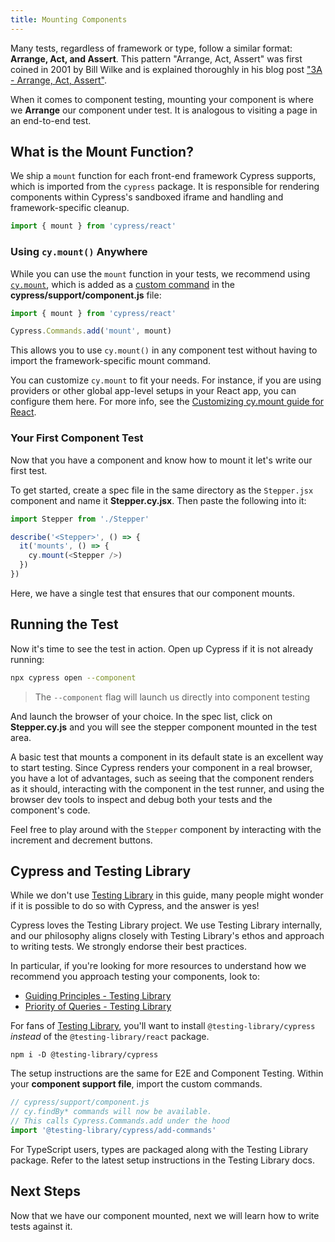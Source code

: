 ```yaml
---
title: Mounting Components
---
```


Many tests, regardless of framework or type, follow a similar format: **Arrange,
Act, and Assert**. This pattern "Arrange, Act, Assert" was first coined in 2001
by Bill Wilke and is explained thoroughly in his blog post
["3A - Arrange, Act, Assert"](https://xp123.com/articles/3a-arrange-act-assert/).

When it comes to component testing, mounting your component is where we
**Arrange** our component under test. It is analogous to visiting a page in an
end-to-end test.

## What is the Mount Function?

We ship a `mount` function for each front-end framework Cypress supports, which
is imported from the `cypress` package. It is responsible for rendering
components within Cypress's sandboxed iframe and handling and framework-specific
cleanup.

```js
import { mount } from 'cypress/react'
```

### Using `cy.mount()` Anywhere

While you can use the `mount` function in your tests, we recommend using
[`cy.mount`](/api/commands/mount), which is added as a
[custom command](/api/cypress-api/custom-commands) in the
**cypress/support/component.js** file:

<code-group>
<code-block label="cypress/support/component.js" active>

```js
import { mount } from 'cypress/react'

Cypress.Commands.add('mount', mount)
```

</code-block>
</code-group>

This allows you to use `cy.mount()` in any component test without having to import
the framework-specific mount command.

You can customize `cy.mount` to fit your needs. For instance, if you are using
providers or other global app-level setups in your React app, you can configure
them here. For more info, see the
[Customizing cy.mount guide for React](/guides/component-testing/custom-mount-react).

### Your First Component Test

Now that you have a component and know how to mount it let's write our first
test.

To get started, create a spec file in the same directory as the `Stepper.jsx`
component and name it **Stepper.cy.jsx**. Then paste the following into it:

<code-group>
<code-block label="Stepper.cy.jsx" active>

```js
import Stepper from './Stepper'

describe('<Stepper>', () => {
  it('mounts', () => {
    cy.mount(<Stepper />)
  })
})
```

</code-block>
</code-group>

Here, we have a single test that ensures that our component mounts.

## Running the Test

Now it's time to see the test in action. Open up Cypress if it is not already
running:

```bash
npx cypress open --component
```

> The `--component` flag will launch us directly into component testing

And launch the browser of your choice. In the spec list, click on
**Stepper.cy.js** and you will see the stepper component mounted in the test
area.

<DocsImage 
  src="/img/guides/component-testing/first-test-run-react.png" 
  caption="Stepper Mount Test"> </DocsImage>

A basic test that mounts a component in its default state is an excellent way to
start testing. Since Cypress renders your component in a real browser, you have
a lot of advantages, such as seeing that the component renders as it should,
interacting with the component in the test runner, and using the browser dev
tools to inspect and debug both your tests and the component's code.

Feel free to play around with the `Stepper` component by interacting with the
increment and decrement buttons.

## Cypress and Testing Library

While we don't use [Testing Library](https://testing-library.com/) in this
guide, many people might wonder if it is possible to do so with Cypress, and the
answer is yes!

Cypress loves the Testing Library project. We use Testing Library internally,
and our philosophy aligns closely with Testing Library's ethos and approach to
writing tests. We strongly endorse their best practices.

In particular, if you're looking for more resources to understand how we
recommend you approach testing your components, look to:

- [Guiding Principles - Testing Library](https://testing-library.com/docs/guiding-principles)
- [Priority of Queries - Testing Library](https://testing-library.com/docs/queries/about#priority)

For fans of
[Testing Library](https://testing-library.com/docs/cypress-testing-library/intro/),
you'll want to install `@testing-library/cypress` _instead_ of the
`@testing-library/react` package.

```shell
npm i -D @testing-library/cypress
```

The setup instructions are the same for E2E and Component Testing. Within your
**component support file**, import the custom commands.

```js
// cypress/support/component.js
// cy.findBy* commands will now be available.
// This calls Cypress.Commands.add under the hood
import '@testing-library/cypress/add-commands'
```

For TypeScript users, types are packaged along with the Testing Library package.
Refer to the latest setup instructions in the Testing Library docs.

## Next Steps

Now that we have our component mounted, next we will learn how to write tests
against it.

<NavGuide prev="/guides/component-testing/quickstart-react" next="/guides/component-testing/testing-react" />
